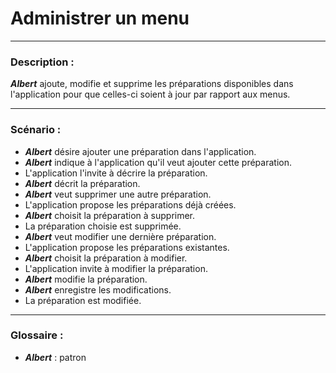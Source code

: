 # Administrer un menu

---

### Description :

***Albert*** ajoute, modifie et supprime les préparations disponibles dans l'application pour que celles-ci soient à jour par rapport aux menus.

---

### Scénario :

- ***Albert*** désire ajouter une préparation dans l'application.
- ***Albert*** indique à l'application qu'il veut ajouter cette préparation.
- L'application l'invite à décrire la préparation.
- ***Albert*** décrit la préparation.
- ***Albert*** veut supprimer une autre préparation.
- L'application propose les préparations déjà créées.
- ***Albert*** choisit la préparation à supprimer.
- La préparation choisie est supprimée.
- ***Albert*** veut modifier une dernière préparation.
- L'application propose les préparations existantes.
- ***Albert*** choisit la préparation à modifier.
- L'application invite à modifier la préparation.
- ***Albert*** modifie la préparation.
- ***Albert*** enregistre les modifications.
- La préparation est modifiée.

---

### Glossaire :

- ***Albert*** : patron
